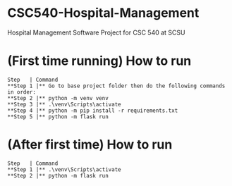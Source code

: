 # CSC540-Hospital-Management
Hospital Management Software Project for CSC 540 at SCSU

# (First time running) How to run
```
Step   | Command
**Step 1 |** Go to base project folder then do the following commands in order:
**Step 2 |** python -m venv venv
**Step 3 |** .\venv\Scripts\activate
**Step 4 |** python -m pip install -r requirements.txt
**Step 5 |** python -m flask run
```

# (After first time) How to run
```
Step   | Command
**Step 1 |** .\venv\Scripts\activate
**Step 2 |** python -m flask run
```


